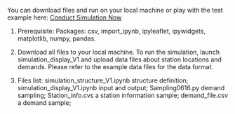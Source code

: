 You can download files and run on your local machine or play with the test example here:
[Conduct Simulation Now](http://localhost:8888/voila/render/Box/Xiaotian's%20Research/EV%20Simulation/WebApp_V5.ipynb)

1. Prerequisite:
Packages: csv, import_ipynb, ipyleaflet, ipywidgets, matplotlib, numpy, pandas. 

2. Download all files to your local machine.
To run the simulation, launch simulation_display_V1 and upload data files about station locations and demands. Please refer to the example data files for the data format.

3. Files list:
simulation_structure_V1.ipynb    structure definition;
simulation_display_V1.ipynb		       input and output;
Sampling0616.py		       demand sampling;
Station_info.cvs           a station information sample;
demand_file.csv            a demand sample;

